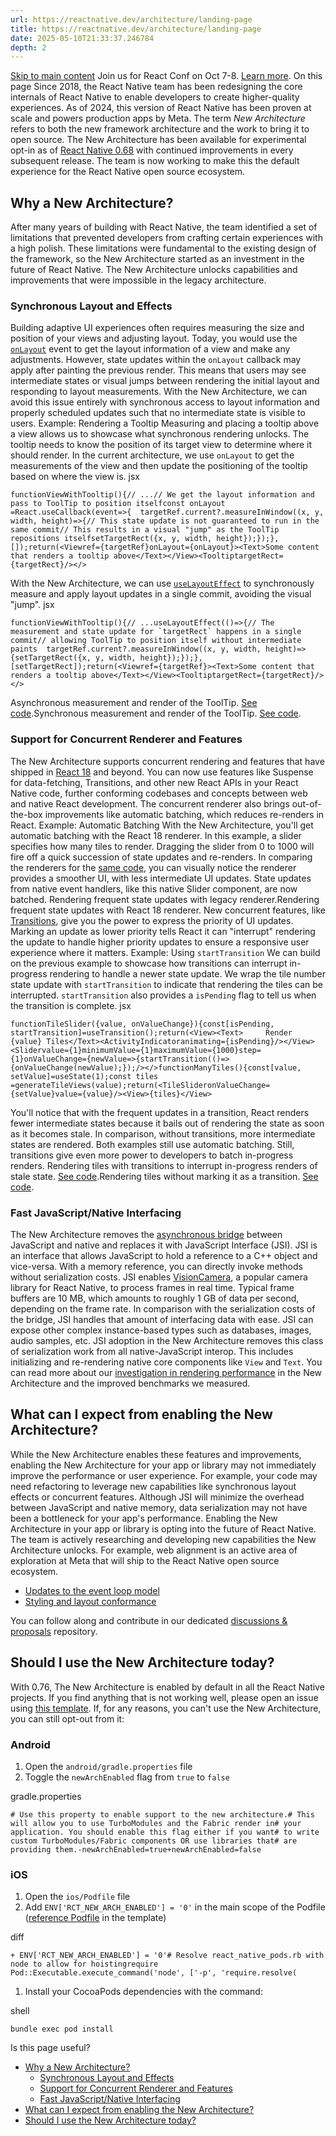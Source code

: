 ```yaml
---
url: https://reactnative.dev/architecture/landing-page
title: https://reactnative.dev/architecture/landing-page
date: 2025-05-10T21:33:37.246784
depth: 2
---
```


[Skip to main content](https://reactnative.dev/architecture/landing-page#__docusaurus_skipToContent_fallback)
Join us for React Conf on Oct 7-8. [Learn more](https://conf.react.dev).
On this page
Since 2018, the React Native team has been redesigning the core internals of React Native to enable developers to create higher-quality experiences. As of 2024, this version of React Native has been proven at scale and powers production apps by Meta.
The term _New Architecture_ refers to both the new framework architecture and the work to bring it to open source.
The New Architecture has been available for experimental opt-in as of [React Native 0.68](https://reactnative.dev/blog/2022/03/30/version-068#opting-in-to-the-new-architecture) with continued improvements in every subsequent release. The team is now working to make this the default experience for the React Native open source ecosystem.
## Why a New Architecture?[​](https://reactnative.dev/architecture/landing-page#why-a-new-architecture "Direct link to Why a New Architecture?")
After many years of building with React Native, the team identified a set of limitations that prevented developers from crafting certain experiences with a high polish. These limitations were fundamental to the existing design of the framework, so the New Architecture started as an investment in the future of React Native.
The New Architecture unlocks capabilities and improvements that were impossible in the legacy architecture.
### Synchronous Layout and Effects[​](https://reactnative.dev/architecture/landing-page#synchronous-layout-and-effects "Direct link to Synchronous Layout and Effects")
Building adaptive UI experiences often requires measuring the size and position of your views and adjusting layout.
Today, you would use the [`onLayout`](https://reactnative.dev/docs/view#onlayout) event to get the layout information of a view and make any adjustments. However, state updates within the `onLayout` callback may apply after painting the previous render. This means that users may see intermediate states or visual jumps between rendering the initial layout and responding to layout measurements.
With the New Architecture, we can avoid this issue entirely with synchronous access to layout information and properly scheduled updates such that no intermediate state is visible to users.
Example: Rendering a Tooltip
Measuring and placing a tooltip above a view allows us to showcase what synchronous rendering unlocks. The tooltip needs to know the position of its target view to determine where it should render.
In the current architecture, we use `onLayout` to get the measurements of the view and then update the positioning of the tooltip based on where the view is.
jsx
```
functionViewWithTooltip(){// ...// We get the layout information and pass to ToolTip to position itselfconst onLayout =React.useCallback(event=>{  targetRef.current?.measureInWindow((x, y, width, height)=>{// This state update is not guaranteed to run in the same commit// This results in a visual "jump" as the ToolTip repositions itselfsetTargetRect({x, y, width, height});});},[]);return(<Viewref={targetRef}onLayout={onLayout}><Text>Some content that renders a tooltip above</Text></View><TooltiptargetRect={targetRect}/></>
```

With the New Architecture, we can use [`useLayoutEffect`](https://react.dev/reference/react/useLayoutEffect) to synchronously measure and apply layout updates in a single commit, avoiding the visual "jump".
jsx
```
functionViewWithTooltip(){// ...useLayoutEffect(()=>{// The measurement and state update for `targetRect` happens in a single commit// allowing ToolTip to position itself without intermediate paints  targetRef.current?.measureInWindow((x, y, width, height)=>{setTargetRect({x, y, width, height});});},[setTargetRect]);return(<Viewref={targetRef}><Text>Some content that renders a tooltip above</Text></View><TooltiptargetRect={targetRect}/></>
```

Asynchronous measurement and render of the ToolTip. [See code](https://gist.github.com/lunaleaps/eabd653d9864082ac1d3772dac217ab9).Synchronous measurement and render of the ToolTip. [See code](https://gist.github.com/lunaleaps/148756563999c83220887757f2e549a3).
### Support for Concurrent Renderer and Features[​](https://reactnative.dev/architecture/landing-page#support-for-concurrent-renderer-and-features "Direct link to Support for Concurrent Renderer and Features")
The New Architecture supports concurrent rendering and features that have shipped in [React 18](https://react.dev/blog/2022/03/29/react-v18) and beyond. You can now use features like Suspense for data-fetching, Transitions, and other new React APIs in your React Native code, further conforming codebases and concepts between web and native React development.
The concurrent renderer also brings out-of-the-box improvements like automatic batching, which reduces re-renders in React.
Example: Automatic Batching
With the New Architecture, you'll get automatic batching with the React 18 renderer.
In this example, a slider specifies how many tiles to render. Dragging the slider from 0 to 1000 will fire off a quick succession of state updates and re-renders.
In comparing the renderers for the [same code](https://gist.github.com/lunaleaps/79bb6f263404b12ba57db78e5f6f28b2), you can visually notice the renderer provides a smoother UI, with less intermediate UI updates. State updates from native event handlers, like this native Slider component, are now batched.
Rendering frequent state updates with legacy renderer.Rendering frequent state updates with React 18 renderer.
New concurrent features, like [Transitions](https://react.dev/reference/react/useTransition), give you the power to express the priority of UI updates. Marking an update as lower priority tells React it can "interrupt" rendering the update to handle higher priority updates to ensure a responsive user experience where it matters.
Example: Using `startTransition`
We can build on the previous example to showcase how transitions can interrupt in-progress rendering to handle a newer state update.
We wrap the tile number state update with `startTransition` to indicate that rendering the tiles can be interrupted. `startTransition` also provides a `isPending` flag to tell us when the transition is complete.
jsx
```
functionTileSlider({value, onValueChange}){const[isPending, startTransition]=useTransition();return(<View><Text>     Render {value} Tiles</Text><ActivityIndicatoranimating={isPending}/></View><Slidervalue={1}minimumValue={1}maximumValue={1000}step={1}onValueChange={newValue=>{startTransition(()=>{onValueChange(newValue);});/></>functionManyTiles(){const[value, setValue]=useState(1);const tiles =generateTileViews(value);return(<TileSlideronValueChange={setValue}value={value}/><View>{tiles}</View>
```

You'll notice that with the frequent updates in a transition, React renders fewer intermediate states because it bails out of rendering the state as soon as it becomes stale. In comparison, without transitions, more intermediate states are rendered. Both examples still use automatic batching. Still, transitions give even more power to developers to batch in-progress renders.
Rendering tiles with transitions to interrupt in-progress renders of stale state. [See code](https://gist.github.com/lunaleaps/eac391bf3fe4c85953cefeb74031bab0/revisions).Rendering tiles without marking it as a transition. [See code](https://gist.github.com/lunaleaps/eac391bf3fe4c85953cefeb74031bab0/revisions).
### Fast JavaScript/Native Interfacing[​](https://reactnative.dev/architecture/landing-page#fast-javascriptnative-interfacing "Direct link to Fast JavaScript/Native Interfacing")
The New Architecture removes the [asynchronous bridge](https://reactnative.dev/blog/2018/06/14/state-of-react-native-2018#architecture) between JavaScript and native and replaces it with JavaScript Interface (JSI). JSI is an interface that allows JavaScript to hold a reference to a C++ object and vice-versa. With a memory reference, you can directly invoke methods without serialization costs.
JSI enables [VisionCamera](https://github.com/mrousavy/react-native-vision-camera), a popular camera library for React Native, to process frames in real time. Typical frame buffers are 10 MB, which amounts to roughly 1 GB of data per second, depending on the frame rate. In comparison with the serialization costs of the bridge, JSI handles that amount of interfacing data with ease. JSI can expose other complex instance-based types such as databases, images, audio samples, etc.
JSI adoption in the New Architecture removes this class of serialization work from all native-JavaScript interop. This includes initializing and re-rendering native core components like `View` and `Text`. You can read more about our [investigation in rendering performance](https://github.com/reactwg/react-native-new-architecture/discussions/123) in the New Architecture and the improved benchmarks we measured.
## What can I expect from enabling the New Architecture?[​](https://reactnative.dev/architecture/landing-page#what-can-i-expect-from-enabling-the-new-architecture "Direct link to What can I expect from enabling the New Architecture?")
While the New Architecture enables these features and improvements, enabling the New Architecture for your app or library may not immediately improve the performance or user experience.
For example, your code may need refactoring to leverage new capabilities like synchronous layout effects or concurrent features. Although JSI will minimize the overhead between JavaScript and native memory, data serialization may not have been a bottleneck for your app's performance.
Enabling the New Architecture in your app or library is opting into the future of React Native.
The team is actively researching and developing new capabilities the New Architecture unlocks. For example, web alignment is an active area of exploration at Meta that will ship to the React Native open source ecosystem.
  * [Updates to the event loop model](https://github.com/react-native-community/discussions-and-proposals/blob/main/proposals/0744-well-defined-event-loop.md)
  * [Styling and layout conformance](https://github.com/facebook/yoga/releases/tag/v2.0.0)


You can follow along and contribute in our dedicated [discussions & proposals](https://github.com/react-native-community/discussions-and-proposals/discussions/651) repository.
## Should I use the New Architecture today?[​](https://reactnative.dev/architecture/landing-page#should-i-use-the-new-architecture-today "Direct link to Should I use the New Architecture today?")
With 0.76, The New Architecture is enabled by default in all the React Native projects.
If you find anything that is not working well, please open an issue using [this template](https://github.com/facebook/react-native/issues/new?assignees=&labels=Needs%3A+Triage+%3Amag%3A%2CType%3A+New+Architecture&projects=&template=new_architecture_bug_report.yml).
If, for any reasons, you can't use the New Architecture, you can still opt-out from it:
### Android[​](https://reactnative.dev/architecture/landing-page#android "Direct link to Android")
  1. Open the `android/gradle.properties` file
  2. Toggle the `newArchEnabled` flag from `true` to `false`


gradle.properties
```
# Use this property to enable support to the new architecture.# This will allow you to use TurboModules and the Fabric render in# your application. You should enable this flag either if you want# to write custom TurboModules/Fabric components OR use libraries that# are providing them.-newArchEnabled=true+newArchEnabled=false
```

### iOS[​](https://reactnative.dev/architecture/landing-page#ios "Direct link to iOS")
  1. Open the `ios/Podfile` file
  2. Add `ENV['RCT_NEW_ARCH_ENABLED'] = '0'` in the main scope of the Podfile ([reference Podfile](https://github.com/react-native-community/template/blob/0.76-stable/template/ios/Podfile) in the template)


diff
```
+ ENV['RCT_NEW_ARCH_ENABLED'] = '0'# Resolve react_native_pods.rb with node to allow for hoistingrequire Pod::Executable.execute_command('node', ['-p', 'require.resolve(
```

  1. Install your CocoaPods dependencies with the command:


shell
```
bundle exec pod install
```

Is this page useful?
  * [Why a New Architecture?](https://reactnative.dev/architecture/landing-page#why-a-new-architecture)
    * [Synchronous Layout and Effects](https://reactnative.dev/architecture/landing-page#synchronous-layout-and-effects)
    * [Support for Concurrent Renderer and Features](https://reactnative.dev/architecture/landing-page#support-for-concurrent-renderer-and-features)
    * [Fast JavaScript/Native Interfacing](https://reactnative.dev/architecture/landing-page#fast-javascriptnative-interfacing)
  * [What can I expect from enabling the New Architecture?](https://reactnative.dev/architecture/landing-page#what-can-i-expect-from-enabling-the-new-architecture)
  * [Should I use the New Architecture today?](https://reactnative.dev/architecture/landing-page#should-i-use-the-new-architecture-today)



